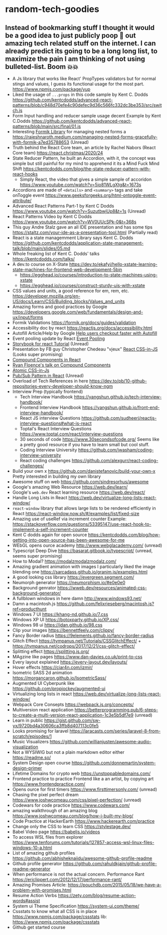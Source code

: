 # random-tech-goodies
Instead of bookmarking stuff I thought it would be a good idea to just publicly poop 💩 out amazing tech related stuff on the internet. I can already predict its going to be a long long list, to maximize the pain I am thinking of not using bulleted-list. Boom 💥💥
---------------


- A Js library that works like React' PropTypes validators but for normal stings and values, I guess its functional usage for the most part. https://www.npmjs.com/package/yup
- Liked the usage of `...props` in this code sample by Kent C. Dodds https://github.com/kentcdodds/advanced-react-patterns/blob/c948d70efe4c90defec9d36c566fc332dc3be353/src/switch.js
- Form Input handling and reducer sample usage decent Example by Kent C.Dodds https://github.com/kentcdodds/advanced-react-patterns/blob/main/src/final/01.js
- Interesting [Formik Library](https://formik.org/) for managing nested forms a https://rajeshnaroth.medium.com/managing-nested-forms-gracefully-with-formik-a7ed35788653 (Unread)
- Truth behind the React Core team, an article by Rachel Nabors (React Core team) https://react.christmas/2020/24
- State Reducer Pattern, he built an Accordion, with it, the concept was simple but still painful for my mind to apprehend it its a Mind Fuck Mind Shift  https://kentcdodds.com/blog/the-state-reducer-pattern-with-react-hooks
  - Simply React, the video that gives a simple sample of accoridon https://www.youtube.com/watch?v=5io81WLgXtg&t=1673s 
- Accordions are made of `<details>` and `<summary>` tags and take onToggle event https://www.geeksforgeeks.org/html-ontoggle-event-attribute/
- Advanced React Patterns Part-1 by Kent C Dodds https://www.youtube.com/watch?v=SuzutbwjUp8&t=1s (Unread)
- React Patterns Video by Kent C Dodds https://www.youtube.com/watch?v=WV0UUcSPk-0&t=368s
- This guy Andre Stalz gave an all IDE presentation and has some tips https://staltz.com/your-ide-as-a-presentation-tool.html (Partially read)
- React is a state managemment Library says Kent C. Dodds https://github.com/kentcdodds/application-state-management-talk/blob/main/slides/05.md
- Whole freaking list of Kent C. Dodds' talks https://kentcdodds.com/talks/
- A dev.to course on X-State https://dev.to/ekafyi/hello-xstate-learning-state-machines-for-frontend-web-development-5bin
  - https://egghead.io/courses/introduction-to-state-machines-using-xstate
  - https://egghead.io/courses/construct-sturdy-uis-with-xstate
- CSS values and units, a good reference for em, rem, etc. https://developer.mozilla.org/en-US/docs/Learn/CSS/Building_blocks/Values_and_units
- Amazing forms and good practices by Google https://developers.google.com/web/fundamentals/design-and-ux/input/forms
- Formik Validations https://formik.org/docs/guides/validation
- Accessibility doc by react https://reactjs.org/docs/accessibility.html
- Autofill Article/Help by Google [Help users checkout faster with Autofill](https://developers.google.com/web/updates/2015/06/checkout-faster-with-autofill#:~:text=Autocomplete%20attributes%20are%20a%20way,%3D%22address%2Dline1%22%20.)
- Event pooling update by React [Event Pooling](https://reactjs.org/docs/legacy-event-pooling.html) 
- [Storybook for react Tutorial](https://storybook.js.org/tutorials/intro-to-storybook/react/en/get-started/) (Unread)
- Presentation by FB guy Christopher Chedeau "vjeux" [React CSS-in-JS](https://speakerdeck.com/vjeux/react-css-in-js) (Looks super promising)
- [Compound Components in React](https://blog.bitsrc.io/understanding-compound-components-in-react-23c4b84535b5)
- [Ryan Floence's talk on Compound Components](https://www.youtube.com/watch?v=hEGg-3pIHlE)
- [Atomic CSS-in-Js](https://sebastienlorber.com/atomic-css-in-js)
- [Pub/Sub Pattern in React](https://dev.to/avinash8847/publisher-subscriber-pattern-in-react-js-42h8) (Unread)
- Overload of Tech References in here https://dev.to/pb/10-github-repositories-every-developer-should-know-ngm
- Interview Prep (typically frontend)
  - Tech Interview Handbook https://yangshun.github.io/tech-interview-handbook/
  - Frontend Interview Handbook https://yangshun.github.io/front-end-interview-handbook/
  - React JS interview Questions https://github.com/sudheerj/reactjs-interview-questions#what-is-react
  - Toptal's React Interview Questions https://www.toptal.com/react/interview-questions
  - 30 seconds of code https://www.30secondsofcode.org/ Seems like a pretty good resource if you have to learn small but cool stuff.
  - Coding Interview University https://github.com/jwasham/coding-interview-university
  - React coding challenges https://github.com/alexgurr/react-coding-challenges/
- Build your own x https://github.com/danistefanovic/build-your-own-x Pretty interested in building my own library
- Awesome stuff on web https://github.com/sindresorhus/awesome
- Google's amazing  Web Resource https://web.dev/learn/
- Google's `web.dev` React learning resource https://web.dev/react/
- Handle Long Lists in React https://web.dev/virtualize-long-lists-react-window/
- `react-window` library that allows large lists to be rendered efficiently in React https://react-window.now.sh/#/examples/list/fixed-size
- Amazing use of useRef via increment counter Example: https://stackoverflow.com/questions/53395147/use-react-hook-to-implement-a-self-increment-counter
- Kent C dodds again for open source https://kentcdodds.com/blog/how-getting-into-open-source-has-been-awesome-for-me
- WEbGL opens ource academy http://www.webglacademy.com/ (unread)
- Typescript Deep Dive https://basarat.gitbook.io/typescript/ (unread, seems super promising)
- How to Modal? https://modalzmodalzmodalz.com/ 
- Amazing gradient animation with images I particularly liked the image blending one https://sarcadass.github.io/granim.js/examples.html
- A good looking css library https://evergreen.segment.com/
- Neumorph generator https://neumorphism.io/#e0e0e0
- Background genrator https://wweb.dev/resources/animated-css-background-generator/
- A fullblown windows in here damn http://www.windows93.net/ 
- Damn a macintosh.js https://github.com/felixrieseberg/macintosh.js?ref=producthunt
- Windows 7 UI https://khang-nd.github.io/7.css
- Windows XP UI https://botoxparty.github.io/XP.css/
- Windows 98 ui https://jdan.github.io/98.css
- Clip your images https://bennettfeely.com/clippy/
- Fancy Border radius https://9elements.github.io/fancy-border-radius
- Glitch Effect https://tympanus.net/Tutorials/CSSGlitchEffect/ + https://tympanus.net/codrops/2017/12/21/css-glitch-effect/
- Splitting effect https://splitting.js.org/
- MAgzine like pages https://www.dan-davies.co.uk/print-to-css
- Every layout explained https://every-layout.dev/layouts/
- Hover effects https://ciar4n.com/izmir/
- Isometric SASS 2d animation https://morgancaron.github.io/IsometricSass/
- Augmented UI Cyberpunk like https://github.com/propjockey/augmented-ui
- Virtualizing long lists in react https://web.dev/virtualize-long-lists-react-window/
- Webpack Core Consepts https://webpack.js.org/concepts/
- Multiversion react application https://betterprogramming.pub/6-steps-to-create-a-multi-version-react-application-1c3e5b5df7e9 (unread)
- Learn in public https://gist.github.com/sw-yx/9720bd4a30606ca3ffb8d407113c0fe5
- Looks promising for laravel https://laracasts.com/series/laravel-8-from-scratch/episodes/1
- Music Visualizers https://github.com/willianjusten/awesome-audio-visualization
- Not a WYSIWIG but not a plain markdown editor either https://readme.so/
- System Design open course https://github.com/donnemartin/system-design-primer
- Lifetime Domains for crypto web https://unstoppabledomains.com/
- Frontend practice to practice Frontend like a an artist, by copying art https://www.frontendpractice.com/
- Opens ource for first timers https://www.firsttimersonly.com/ (unread)
- Chasing the pixel perfect dream https://www.joshwcomeau.com/css/pixel-perfection/ (unread)
- Codewars for code practice https://www.codewars.com/
- amazing walkthrough of an amazing blog https://www.joshwcomeau.com/blog/how-i-built-my-blog/
- Code Practice at HackerEarth https://www.hackerearth.com/practice
- Change only the CSS to learn CSS https://stylestage.dev/
- Babel Video page https://babeljs.io/videos
- To access WSL files from explorer https://www.tenforums.com/tutorials/127857-access-wsl-linux-files-windows-10-a.html
- List of amazing github profiles https://github.com/abhisheknaiidu/awesome-github-profile-readme
- Github profile generator https://github.com/rahuldkjain/github-profile-readme-generator
- When performance is not the actual concern. Performance Rant https://ericlippert.com/2012/12/17/performance-rant/
- Amazing Promises Article: https://pouchdb.com/2015/05/18/we-have-a-problem-with-promises.html
- Resume Action Verbs https://zety.com/blog/resume-action-words#assist
- System ui Theme Specification https://system-ui.com/theme/
- Cssstats to know what all CSS is in place https://www.npmjs.com/package/cssstats lib: https://www.npmjs.com/package/cssstats
- Github get started course
